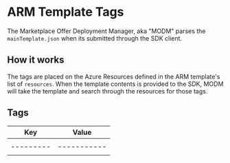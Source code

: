 # ARM Template Tags

The Marketplace Offer Deployment Manager, aka "MODM" parses the `mainTemplate.json` when its submitted through the SDK client.

## How it works
The tags are placed on the Azure Resources defined in the ARM template's list of `resources`. When the template contents is provided to the SDK, 
MODM will take the template and search through the resources for those tags.

## Tags

| **Key** | **Value** |
|---------|-----------|
|         |           |
|---------|-----------|
|         |           |